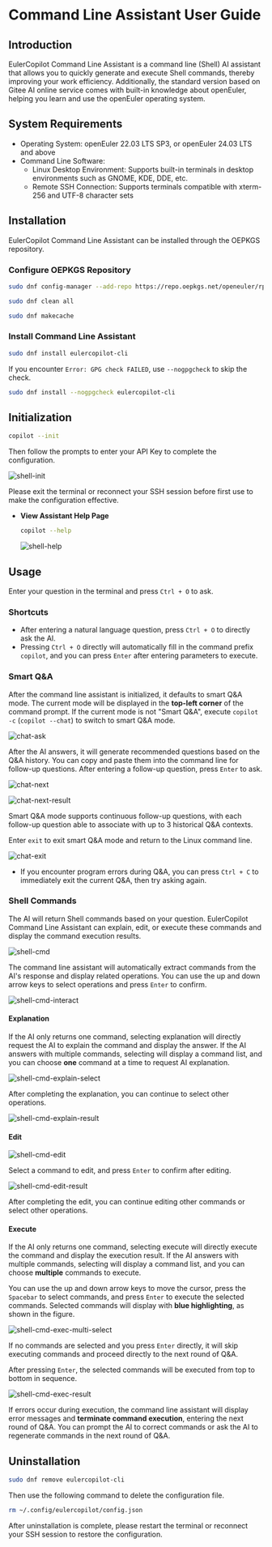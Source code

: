 # Command Line Assistant User Guide

## Introduction

EulerCopilot Command Line Assistant is a command line (Shell) AI assistant that allows you to quickly generate and execute Shell commands, thereby improving your work efficiency. Additionally, the standard version based on Gitee AI online service comes with built-in knowledge about openEuler, helping you learn and use the openEuler operating system.

## System Requirements

- Operating System: openEuler 22.03 LTS SP3, or openEuler 24.03 LTS and above
- Command Line Software:
  - Linux Desktop Environment: Supports built-in terminals in desktop environments such as GNOME, KDE, DDE, etc.
  - Remote SSH Connection: Supports terminals compatible with xterm-256 and UTF-8 character sets

## Installation

EulerCopilot Command Line Assistant can be installed through the OEPKGS repository.

### Configure OEPKGS Repository

```bash
sudo dnf config-manager --add-repo https://repo.oepkgs.net/openeuler/rpm/`sed 's/release //;s/[()]//g;s/ /-/g' /etc/openEuler-release`/extras/`uname -m`
```

```bash
sudo dnf clean all
```

```bash
sudo dnf makecache
```

### Install Command Line Assistant

```bash
sudo dnf install eulercopilot-cli
```

If you encounter `Error: GPG check FAILED`, use `--nogpgcheck` to skip the check.

```bash
sudo dnf install --nogpgcheck eulercopilot-cli
```

## Initialization

```bash
copilot --init
```

Then follow the prompts to enter your API Key to complete the configuration.

![shell-init](./pictures/shell-init.png)

Please exit the terminal or reconnect your SSH session before first use to make the configuration effective.

- **View Assistant Help Page**

  ```bash
  copilot --help
  ```

  ![shell-help](./pictures/shell-help.png)

## Usage

Enter your question in the terminal and press `Ctrl + O` to ask.

### Shortcuts

- After entering a natural language question, press `Ctrl + O` to directly ask the AI.
- Pressing `Ctrl + O` directly will automatically fill in the command prefix `copilot`, and you can press `Enter` after entering parameters to execute.

### Smart Q&A

After the command line assistant is initialized, it defaults to smart Q&A mode.
The current mode will be displayed in the **top-left corner** of the command prompt.
If the current mode is not "Smart Q&A", execute `copilot -c` (`copilot --chat`) to switch to smart Q&A mode.

![chat-ask](./pictures/shell-chat-ask.png)

After the AI answers, it will generate recommended questions based on the Q&A history. You can copy and paste them into the command line for follow-up questions. After entering a follow-up question, press `Enter` to ask.

![chat-next](./pictures/shell-chat-continue.png)

![chat-next-result](./pictures/shell-chat-continue-result.png)

Smart Q&A mode supports continuous follow-up questions, with each follow-up question able to associate with up to 3 historical Q&A contexts.

Enter `exit` to exit smart Q&A mode and return to the Linux command line.

![chat-exit](./pictures/shell-chat-exit.png)

- If you encounter program errors during Q&A, you can press `Ctrl + C` to immediately exit the current Q&A, then try asking again.

### Shell Commands

The AI will return Shell commands based on your question. EulerCopilot Command Line Assistant can explain, edit, or execute these commands and display the command execution results.

![shell-cmd](./pictures/shell-cmd.png)

The command line assistant will automatically extract commands from the AI's response and display related operations. You can use the up and down arrow keys to select operations and press `Enter` to confirm.

![shell-cmd-interact](./pictures/shell-cmd-interact.png)

#### Explanation

If the AI only returns one command, selecting explanation will directly request the AI to explain the command and display the answer.
If the AI answers with multiple commands, selecting will display a command list, and you can choose **one** command at a time to request AI explanation.

![shell-cmd-explain-select](./pictures/shell-cmd-explain-select.png)

After completing the explanation, you can continue to select other operations.

![shell-cmd-explain-result](./pictures/shell-cmd-explain-result.png)

#### Edit

![shell-cmd-edit](./pictures/shell-cmd-edit.png)

Select a command to edit, and press `Enter` to confirm after editing.

![shell-cmd-edit-result](./pictures/shell-cmd-edit-result.png)

After completing the edit, you can continue editing other commands or select other operations.

#### Execute

If the AI only returns one command, selecting execute will directly execute the command and display the execution result.
If the AI answers with multiple commands, selecting will display a command list, and you can choose **multiple** commands to execute.

You can use the up and down arrow keys to move the cursor, press the `Spacebar` to select commands, and press `Enter` to execute the selected commands.
Selected commands will display with **blue highlighting**, as shown in the figure.

![shell-cmd-exec-multi-select](./pictures/shell-cmd-exec-multi-select.png)

If no commands are selected and you press `Enter` directly, it will skip executing commands and proceed directly to the next round of Q&A.

After pressing `Enter`, the selected commands will be executed from top to bottom in sequence.

![shell-cmd-exec-result](./pictures/shell-cmd-exec-result.png)

If errors occur during execution, the command line assistant will display error messages and **terminate command execution**, entering the next round of Q&A.
You can prompt the AI to correct commands or ask the AI to regenerate commands in the next round of Q&A.

## Uninstallation

```bash
sudo dnf remove eulercopilot-cli
```

Then use the following command to delete the configuration file.

```bash
rm ~/.config/eulercopilot/config.json
```

After uninstallation is complete, please restart the terminal or reconnect your SSH session to restore the configuration.
